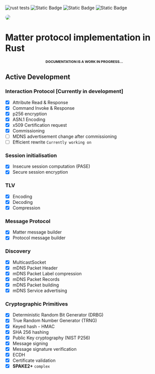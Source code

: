 ![rust tests](https://github.com/MihaelBercic/rust-matter/actions/workflows/workflow.yml/badge.svg)
![Static Badge](https://img.shields.io/badge/rust%20-%20100%25%20-%20%23EC8305)
![Static Badge](https://img.shields.io/badge/Active%20Development%20-%20%234F75FF)
![Static Badge](https://img.shields.io/badge/Since%2003/03/2024%20-%20%2308C2FF)

<img style="border-radius: 10px" src="https://repository-images.githubusercontent.com/766485479/44dd04cb-0cda-49af-853c-0fdbcfacea51"/>

# Matter protocol implementation in Rust

<div style="text-align:center; text-transform:uppercase; font-size: 11px; font-weight: bold"> Documentation is a work in progress...</div>

## Active Development

### Interaction Protocol [Currently in development]
- [x] Attribute Read & Response
- [x] Command Invoke & Response
- [x] p256 encryption
- [x] ASN.1 Encoding
- [x] x509 Certification request
- [x] Commissioning
- [ ] MDNS advertisement change after commissioning
- [ ] Efficient rewrite `Currently working on`

### Session initialisation
- [x] Insecure session computation (PASE)
- [x] Secure session encryption

### TLV
- [x] Encoding
- [x] Decoding
- [x] Compression

### Message Protocol
- [x] Matter message builder
- [x] Protocol message builder

### Discovery
- [x] MulticastSocket
- [x] mDNS Packet Header
- [x] mDNS Packet Label compression
- [x] mDNS Packet Records
- [x] mDNS Packet building
- [x] mDNS Service advertising

### Cryptographic Primitives
- [x] Deterministic Random Bit Generator (DRBG)
- [x] True Random Number Generator (TRNG)
- [x] Keyed hash - HMAC
- [x] SHA 256 hashing
- [x] Public Key cryptography (NIST P256)
- [x] Message signing
- [x] Message signature verification
- [x] ECDH
- [x] Certificate validation
- [x] **SPAKE2+** `complex`
